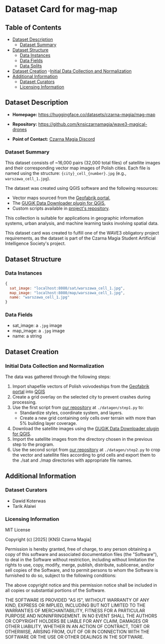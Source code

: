 # Dataset Card for mag-map

## Table of Contents

- [Dataset Description](#dataset-description)
  - [Dataset Summary](#dataset-summary)
- [Dataset Structure](#dataset-structure)
  - [Data Instances](#data-instances)
  - [Data Fields](#data-instances)
  - [Data Splits](#data-instances)
- [Dataset Creation](#dataset-creation)
  -[Initial Data Collection and Normalization](#initial-data-collection-and-normalization)
- [Additional Information](#additional-information)
  - [Dataset Curators](#dataset-curators)
  - [Licensing Information](#licensing-information)


## Dataset Description

-  **Homepage:** https://huggingface.co/datasets/czarna-magia/mag-map

-  **Repository:** https://github.com/knsiczarnamagia/wave3-magical-drones

-  **Point of Contact:** [Czarna Magia Discord](https://discord.com/invite/aVTeDfreSD)

### Dataset Summary

This dataset consists of ~16,000 pairs (32,000 total files) of satellite images and their corresponding vector map images of Polish cities. Each file is named using the structure: `{city}_cell_{number}.jpg` (e.g., `warszawa_cell_1.jpg`).

The dataset was created using QGIS software and the following resources:
- Vector maps sourced from the [Geofabrik portal](https://download.geofabrik.de/europe.html),
- The [GUGiK Data Downloader plugin for QGIS](https://plugins.qgis.org/plugins/pobieracz_danych_gugik/),
- Custom scripts available in [project's repository](https://github.com/knsiczarnamagia/wave3-magical-drones).

This collection is suitable for applications in geographic information systems, urban analysis, and machine learning tasks involving spatial data.

This dataset card was created to fulfill one of the WAVE3 obligatory project requirements, as the dataset is part of the Czarna Magia Student Artificial Intelligence Society's project.


## Dataset Structure

### Data Instances
```javascript  
{
  sat_image: "localhost:8080/sat/warszawa_cell_1.jpg",
  map_image: "localhost:8080/map/warszawa_cell_1.jpg",
  name: "warszawa_cell_1.jpg"
}
```
  
### Data Fields 

- sat_image: a `.jpg` image
- map_image: a `.jpg` image
- name: a string

## Dataset Creation
  
### Initial Data Collection and Normalization

The data was gathered through the following steps:

1. Import shapefile vectors of Polish voivodeships from the [Geofabrik portal](https://download.geofabrik.de/europe.html) into [QGIS](https://www.qgis.org)
2. Create a grid overlay on the selected city to prevent crashes during processing.
3. Use the first script from [our repository](https://github.com/knsiczarnamagia/wave3-magical-drones) at `./datagen/step1.py` to:
    - Standardize styles, coordinate system, and layers.
    - Create a new grid containing only cells over terrain with more than 5% building layer coverage.
4. Download the satellite images using the [GUGiK Data Downloader plugin for QGIS](https://plugins.qgis.org/plugins/pobieracz_danych_gugik/).
5. Import the satellite images from the directory chosen in the previous step to the program.
6. Use the second script from [our repository](https://github.com/knsiczarnamagia/wave3-magical-drones) at `./datagen/step2.py` to crop the vector and satellite files according to grid cells and export them to the ./sat and ./map directories with appropriate file names.

## Additional Information

### Dataset Curators

- Dawid Koterwas
- Tarik Alaiwi

### Licensing Information


MIT License

Copyright (c) [2025] [KNSI Czarna Magia]


Permission is hereby granted, free of charge, to any person obtaining a copy
of this software and associated documentation files (the "Software"), to deal
in the Software without restriction, including without limitation the rights
to use, copy, modify, merge, publish, distribute, sublicense, and/or sell
copies of the Software, and to permit persons to whom the Software is
furnished to do so, subject to the following conditions:

The above copyright notice and this permission notice shall be included in all
copies or substantial portions of the Software.

THE SOFTWARE IS PROVIDED "AS IS", WITHOUT WARRANTY OF ANY KIND, EXPRESS OR
IMPLIED, INCLUDING BUT NOT LIMITED TO THE WARRANTIES OF MERCHANTABILITY,
FITNESS FOR A PARTICULAR PURPOSE AND NONINFRINGEMENT. IN NO EVENT SHALL THE
AUTHORS OR COPYRIGHT HOLDERS BE LIABLE FOR ANY CLAIM, DAMAGES OR OTHER
LIABILITY, WHETHER IN AN ACTION OF CONTRACT, TORT OR OTHERWISE, ARISING FROM,
OUT OF OR IN CONNECTION WITH THE SOFTWARE OR THE USE OR OTHER DEALINGS IN THE
SOFTWARE.
